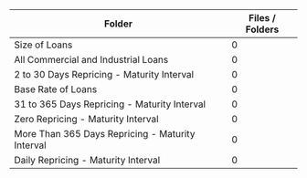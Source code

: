 | Folder                                           |   Files / Folders |
|--------------------------------------------------|-------------------|
| Size of Loans                                    |                 0 |
| All Commercial and Industrial Loans              |                 0 |
| 2 to 30 Days Repricing - Maturity Interval       |                 0 |
| Base Rate of Loans                               |                 0 |
| 31 to 365 Days Repricing - Maturity Interval     |                 0 |
| Zero Repricing - Maturity Interval               |                 0 |
| More Than 365 Days Repricing - Maturity Interval |                 0 |
| Daily Repricing - Maturity Interval              |                 0 |